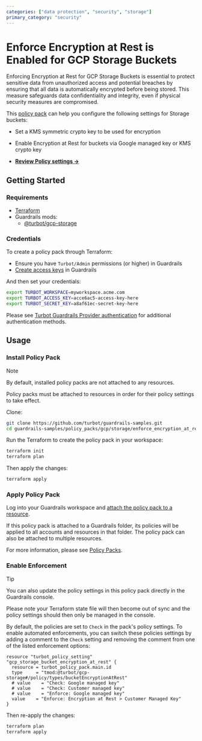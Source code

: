 ```yaml
---
categories: ["data protection", "security", "storage"]
primary_category: "security"
---
```


# Enforce Encryption at Rest is Enabled for GCP Storage Buckets

Enforcing Encryption at Rest for GCP Storage Buckets is essential to protect sensitive data from unauthorized access and potential breaches by ensuring that all data is automatically encrypted before being stored. This measure safeguards data confidentiality and integrity, even if physical security measures are compromised.

This [policy pack](https://turbot.com/guardrails/docs/concepts/resources/policy-packs) can help you configure the following settings for Storage buckets:

- Set a KMS symmetric crypto key to be used for encryption
- Enable Encryption at Rest for buckets via Google managed key or KMS crypto key

- **[Review Policy settings →](https://hub.guardrails.turbot.com/policy-packs/gcp_storage_enforce_encryption_at_rest_is_enabled_for_buckets/settings)**

## Getting Started

### Requirements

- [Terraform](https://developer.hashicorp.com/terraform/install)
- Guardrails mods:
  - [@turbot/gcp-storage](https://hub.guardrails.turbot.com/mods/gcp/mods/gcp-storage)

### Credentials

To create a policy pack through Terraform:

- Ensure you have `Turbot/Admin` permissions (or higher) in Guardrails
- [Create access keys](https://turbot.com/guardrails/docs/guides/iam/access-keys#generate-a-new-guardrails-api-access-key) in Guardrails

And then set your credentials:

```sh
export TURBOT_WORKSPACE=myworkspace.acme.com
export TURBOT_ACCESS_KEY=acce6ac5-access-key-here
export TURBOT_SECRET_KEY=a8af61ec-secret-key-here
```

Please see [Turbot Guardrails Provider authentication](https://registry.terraform.io/providers/turbot/turbot/latest/docs#authentication) for additional authentication methods.

## Usage

### Install Policy Pack

> [!NOTE]
> By default, installed policy packs are not attached to any resources.
>
> Policy packs must be attached to resources in order for their policy settings to take effect.

Clone:

```sh
git clone https://github.com/turbot/guardrails-samples.git
cd guardrails-samples/policy_packs/gcp/storage/enforce_encryption_at_rest_is_enabled_for_buckets
```

Run the Terraform to create the policy pack in your workspace:

```sh
terraform init
terraform plan
```

Then apply the changes:

```sh
terraform apply
```

### Apply Policy Pack

Log into your Guardrails workspace and [attach the policy pack to a resource](https://turbot.com/guardrails/docs/guides/policy-packs#attach-a-policy-pack-to-a-resource).

If this policy pack is attached to a Guardrails folder, its policies will be applied to all accounts and resources in that folder. The policy pack can also be attached to multiple resources.

For more information, please see [Policy Packs](https://turbot.com/guardrails/docs/concepts/resources/policy-packs).

### Enable Enforcement

> [!TIP]
> You can also update the policy settings in this policy pack directly in the Guardrails console.
>
> Please note your Terraform state file will then become out of sync and the policy settings should then only be managed in the console.

By default, the policies are set to `Check` in the pack's policy settings. To enable automated enforcements, you can switch these policies settings by adding a comment to the `Check` setting and removing the comment from one of the listed enforcement options:

```hcl
resource "turbot_policy_setting" "gcp_storage_bucket_encryption_at_rest" {
  resource = turbot_policy_pack.main.id
  type     = "tmod:@turbot/gcp-storage#/policy/types/bucketEncryptionAtRest"
  # value    = "Check: Google managed key"
  # value    = "Check: Customer managed key"
  # value    = "Enforce: Google managed key"
  value    = "Enforce: Encryption at Rest > Customer Managed Key"
}
```

Then re-apply the changes:

```sh
terraform plan
terraform apply
```
